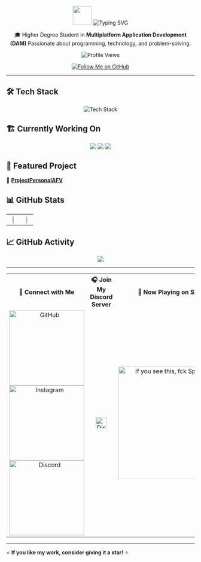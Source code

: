 <p align="center">
  <img src="https://media.giphy.com/media/hvRJCLFzcasrR4ia7z/giphy.gif" width="50px">
  <img src="https://readme-typing-svg.herokuapp.com?font=Fira+Code&pause=1000&color=36BCF7&center=true&width=435&lines=Welcome+to+my+profile!" alt="Typing SVG">
</p>

<p align="center">
  🎓 Higher Degree Student in <strong>Multiplatform Application Development (DAM)</strong>  
  Passionate about programming, technology, and problem-solving.  
</p>

<p align="center">
  <img src="https://komarev.com/ghpvc/?username=Arnaldo0502&label=Profile%20Views&color=blue&style=for-the-badge" alt="Profile Views" />
</p>

<p align="center">
  <a href="https://github.com/Arnaldo0502">
    <img src="https://img.shields.io/badge/Follow%20Me%20on%20GitHub-181717?style=for-the-badge&logo=github&logoColor=white" alt="Follow Me on GitHub" />
  </a>
</p>

---

## 🛠 Tech Stack  
<p align="center">
  <img src="https://skillicons.dev/icons?i=java,html,css,js,mysql,vscode,linux" alt="Tech Stack" />
</p>

## 🏗 Currently Working On  
<p align="center">
  <img src="https://img.shields.io/badge/Code-Java-informational?style=for-the-badge&logo=java&color=red">
  <img src="https://img.shields.io/badge/Editor-VS%20Code-blue?style=for-the-badge&logo=visualstudiocode">
  <img src="https://img.shields.io/badge/OS-Linux-informational?style=for-the-badge&logo=linux&color=yellow">
</p>

## 🚀 Featured Project  
🔗 **[ProjectPersonalAFV](https://github.com/Arnaldo0502/ProjectPersonalAFV)** 

## 📊 GitHub Stats  
<p align="center">
</p>
<table>
  <th>  <img src="https://github-readme-stats.vercel.app/api?username=arnaldo0502&show_icons=true&theme=vision-friendly-dark" width="49%"></th>
  <th>  <img src="https://github-readme-stats.vercel.app/api/top-langs/?username=arnaldo0502&layout=compact&theme=vision-friendly-dark&langs_count=8" width="49%"></th>
</table>




## 📈 GitHub Activity  
<p align="center">
  <img src="https://github-readme-activity-graph.vercel.app/graph?username=arnaldo0502&theme=github-dark" />
</p>


---

<table align="center" width=auto>
  <tr>
    <th width="33%">📡 Connect with Me</th>
    <th width="33%">🎧 Join My Discord Server</th>
    <th width="33%">🎵 Now Playing on Spotify</th>
  </tr>
  <tr>
    <td align="center">
      <a href="https://github.com/Arnaldo0502">
        <img src="https://img.shields.io/badge/GitHub-181717?style=for-the-badge&logo=github&logoColor=white"  width="200px" alt="GitHub" />
      </a>
      <br>
      <a href="https://www.instagram.com/arnau_fivi_/">
        <img src="https://img.shields.io/badge/Instagram-E4405F?style=for-the-badge&logo=instagram&logoColor=white" width="200px" alt="Instagram" />
      </a>
      <br>
      <a href="https://discord.com/users/arnaldo0502">
        <img src="https://img.shields.io/badge/Discord-5865F2?style=for-the-badge&logo=discord&logoColor=white"  width="200px" alt="Discord" />
      </a>
    </td>
    <td align="center">
      <a href="https://discord.gg/U7yHAQVwDa">
        <img src="https://img.shields.io/badge/Join%20My%20Server-5865F2?style=for-the-badge&logo=discord&logoColor=white" height="30px" alt="Discord Server" />
      </a>
    </td>
    <td align="center">
      <a href="https://spotify-github-profile.kittinanx.com/api/view?uid=quelo0502&redirect=true">
        <img src="https://spotify-github-profile.kittinanx.com/api/view?uid=quelo0502&cover_image=true&theme=default&show_offline=true&background_color=121212&interchange=false" width="300px" alt="If you see this, fck Spotify ads" />
      </a>
    </td>
  </tr>
</table>

---

⭐ **If you like my work, consider giving it a star!** ⭐
